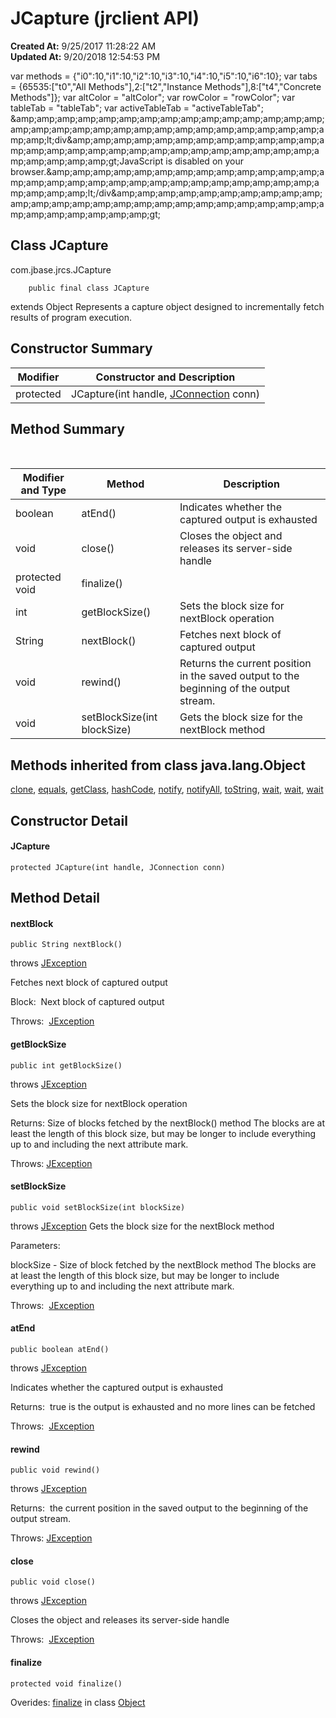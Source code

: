 # JCapture (jrclient API)

**Created At:** 9/25/2017 11:28:22 AM  
**Updated At:** 9/20/2018 12:54:53 PM  

<!-- try { if (location.href.indexOf('is-external=true') == -1) { parent.document.title="JCapture (jrclient API)"; } } catch(err) { } //--> var methods = {"i0":10,"i1":10,"i2":10,"i3":10,"i4":10,"i5":10,"i6":10}; var tabs = {65535:["t0","All Methods"],2:["t2","Instance Methods"],8:["t4","Concrete Methods"]}; var altColor = "altColor"; var rowColor = "rowColor"; var tableTab = "tableTab"; var activeTableTab = "activeTableTab"; &amp;amp;amp;amp;amp;amp;amp;amp;amp;amp;amp;amp;amp;amp;amp;amp;amp;amp;amp;amp;amp;amp;amp;amp;amp;amp;amp;amp;amp;amp;amp;amp;amp;lt;div&amp;amp;amp;amp;amp;amp;amp;amp;amp;amp;amp;amp;amp;amp;amp;amp;amp;amp;amp;amp;amp;amp;amp;amp;amp;amp;amp;amp;amp;amp;amp;amp;amp;gt;JavaScript is disabled on your browser.&amp;amp;amp;amp;amp;amp;amp;amp;amp;amp;amp;amp;amp;amp;amp;amp;amp;amp;amp;amp;amp;amp;amp;amp;amp;amp;amp;amp;amp;amp;amp;amp;amp;lt;/div&amp;amp;amp;amp;amp;amp;amp;amp;amp;amp;amp;amp;amp;amp;amp;amp;amp;amp;amp;amp;amp;amp;amp;amp;amp;amp;amp;amp;amp;amp;amp;amp;amp;gt;


## Class JCapture

com.jbase.jrcs.JCapture

```
    public final class JCapture
```

extends Object
Represents a capture object designed to incrementally fetch results of program execution.

## Constructor Summary


| Modifier<br> | Constructor and Description<br> |
| --- | --- |
| protected<br> | JCapture(int handle, [JConnection](com_jbase_jrcs_jconnection "class in com.jbase.jrcs") conn)<br> |




### 


## Method Summary
 

| Modifier and Type<br> | Method<br> |  Description<br> |
| --- | --- | --- |
| boolean<br> | atEnd()<br> | Indicates whether the captured output is exhausted<br> |
| void<br> | close()<br> | Closes the object and releases its server-side handle<br> |
| protected void<br> | finalize()<br> | <br> |
| int<br> | getBlockSize()<br> | Sets the block size for nextBlock operation<br> |
| String<br> | nextBlock()<br> | Fetches next block of captured output<br> |
| void<br> | rewind()<br> | Returns the current position in the saved output to the beginning of the output stream.<br> |
| void<br> | setBlockSize(int blockSize)<br> | Gets the block size for the nextBlock method<br> |



## Methods inherited from class java.lang.Object
[clone](http://java.sun.com/j2se/1.5.0/docs/api/java/lang/Object.html?is-external=true#clone-- "class or interface in java.lang"), [equals](http://java.sun.com/j2se/1.5.0/docs/api/java/lang/Object.html?is-external=true#equals-java.lang.Object- "class or interface in java.lang"), [getClass](http://java.sun.com/j2se/1.5.0/docs/api/java/lang/Object.html?is-external=true#getClass-- "class or interface in java.lang"), [hashCode](http://java.sun.com/j2se/1.5.0/docs/api/java/lang/Object.html?is-external=true#hashCode-- "class or interface in java.lang"), [notify](http://java.sun.com/j2se/1.5.0/docs/api/java/lang/Object.html?is-external=true#notify-- "class or interface in java.lang"), [notifyAll](http://java.sun.com/j2se/1.5.0/docs/api/java/lang/Object.html?is-external=true#notifyAll-- "class or interface in java.lang"), [toString](http://java.sun.com/j2se/1.5.0/docs/api/java/lang/Object.html?is-external=true#toString-- "class or interface in java.lang"), [wait](http://java.sun.com/j2se/1.5.0/docs/api/java/lang/Object.html?is-external=true#wait-- "class or interface in java.lang"), [wait](http://java.sun.com/j2se/1.5.0/docs/api/java/lang/Object.html?is-external=true#wait-long- "class or interface in java.lang"), [wait](http://java.sun.com/j2se/1.5.0/docs/api/java/lang/Object.html?is-external=true#wait-long-int- "class or interface in java.lang")

## Constructor Detail

#### JCapture

```
protected JCapture(int handle, JConnection conn)
```







## Method Detail

#### **nextBlock**

```
public String nextBlock() 
```

throws [JException](com_jbase_jrcs_jexception "class in com.jbase.jrcs")

Fetches next block of captured output

Block:  Next block of captured output

Throws:  [JException](com_jbase_jrcs_jexception "class in com.jbase.jrcs")







#### **getBlockSize**

```
public int getBlockSize() 
```

throws [JException](com_jbase_jrcs_jexception "class in com.jbase.jrcs")

Sets the block size for nextBlock operation

Returns: Size of blocks fetched by the nextBlock() method The blocks are at least the length of this block size, but may be longer to include everything up to and including the next attribute mark.

Throws: [JException](com_jbase_jrcs_jexception "class in com.jbase.jrcs")





#### **setBlockSize**

```
public void setBlockSize(int blockSize) 
```

throws [JException](com_jbase_jrcs_jexception "class in com.jbase.jrcs") Gets the block size for the nextBlock method

Parameters:

blockSize - Size of block fetched by the nextBlock method The blocks are at least the length of this block size, but may be longer to include everything up to and including the next attribute mark.

Throws:  [JException](com_jbase_jrcs_jexception "class in com.jbase.jrcs")





#### **atEnd**

```
public boolean atEnd()  
```

throws [JException](com_jbase_jrcs_jexception "class in com.jbase.jrcs")

Indicates whether the captured output is exhausted

Returns:  true is the output is exhausted and no more lines can be fetched

Throws:  [JException](com_jbase_jrcs_jexception "class in com.jbase.jrcs")





#### **rewind**

```
public void rewind() 
```

throws [JException](com_jbase_jrcs_jexception "class in com.jbase.jrcs")

Returns:  the current position in the saved output to the beginning of the output stream.

Throws: [JException](com_jbase_jrcs_jexception "class in com.jbase.jrcs")





#### **close**

```
public void close() 
```

throws [JException](com_jbase_jrcs_jexception "class in com.jbase.jrcs")

Closes the object and releases its server-side handle

Throws:  [JException](com_jbase_jrcs_jexception "class in com.jbase.jrcs")





#### **finalize**

```
protected void finalize()
```

Overides: [finalize](http://java.sun.com/j2se/1.5.0/docs/api/java/lang/Object.html?is-external=true#finalize-- "class or interface in java.lang") in class [Object](http://java.sun.com/j2se/1.5.0/docs/api/java/lang/Object.html?is-external=true "class or interface in java.lang")


